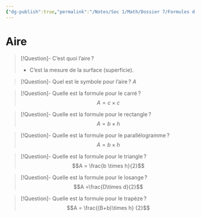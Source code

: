 ```yaml
---
{"dg-publish":true,"permalink":"/Notes/Sec 1/Math/Dossier 7/Formules d'aire/"}
---
```


# Aire

>[!Question]- C’est quoi l’aire ?
>- C’est la mesure de la surface (superficie).

>[!Question]- Quel est le symbole pour l’aire ?
$A$

>[!Question]- Quelle est la formule pour le carré ?
$$A = c \times c$$

>[!Question]- Quelle est la formule pour le rectangle ?
$$A = b \times h$$

>[!Question]- Quelle est la formule pour le parallélogramme ?
$$A = b \times h$$

>[!Question]- Quelle est la formule pour le triangle ?
$$A = \frac{b \times h}{2}$$

>[!Question]- Quelle est la formule pour le losange ?
$$A =\frac{D\times d}{2}$$

>[!Question]- Quelle est la formule pour le trapèze ?
$$A =  \frac{(B+b)\times h} {2}$$